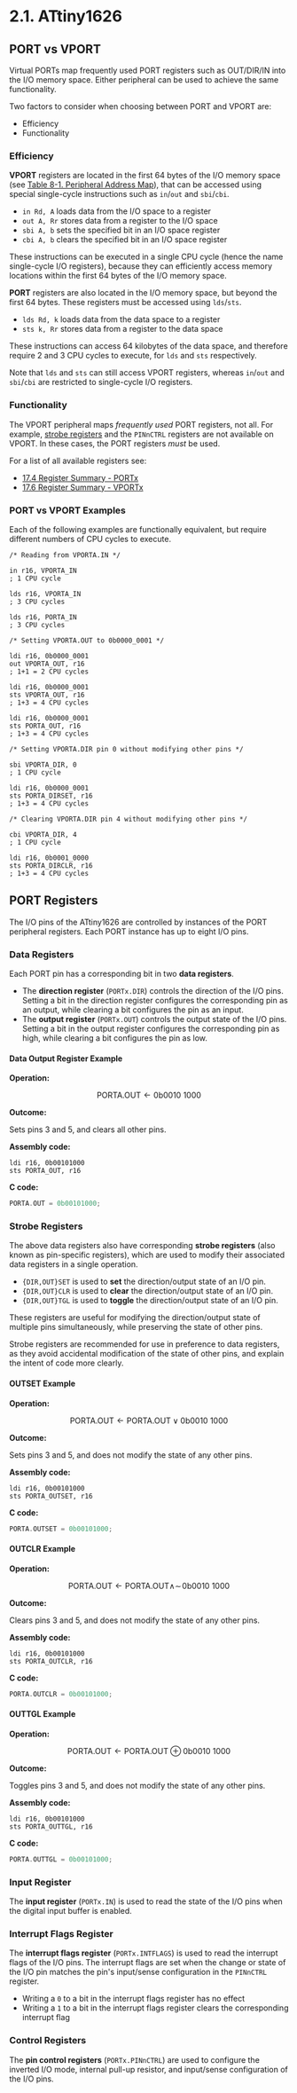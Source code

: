# 2.1. ATtiny1626

## PORT vs VPORT

Virtual PORTs map frequently used PORT registers such as OUT/DIR/IN into
the I/O memory space.
Either peripheral can be used to achieve the same functionality.

Two factors to consider when choosing between PORT and VPORT are:

- Efficiency
- Functionality

### Efficiency

**VPORT** registers are located in the first 64 bytes of the I/O memory
space (see [Table 8-1. Peripheral Address Map](https://ww1.microchip.com/downloads/aemDocuments/documents/MCU08/ProductDocuments/DataSheets/ATtiny1624-26-27-DataSheet-DS40002234B.pdf#page=62)),
that can be accessed using special single-cycle instructions such as
`in`/`out` and `sbi`/`cbi`.

- `in Rd, A` loads data from the I/O space to a register
- `out A, Rr` stores data from a register to the I/O space
- `sbi A, b` sets the specified bit in an I/O space register
- `cbi A, b` clears the specified bit in an I/O space register

These instructions can be executed in a single CPU cycle (hence the name
single-cycle I/O registers), because they can efficiently access memory
locations within the first 64 bytes of the I/O memory space.

**PORT** registers are also located in the I/O memory space, but beyond the
first 64 bytes. These registers must be accessed using `lds`/`sts`.

- `lds Rd, k` loads data from the data space to a register
- `sts k, Rr` stores data from a register to the data space

These instructions can access 64 kilobytes of the data space, and
therefore require 2 and 3 CPU cycles to execute, for `lds` and
`sts` respectively.

Note that `lds` and `sts` can still access VPORT registers, whereas
`in`/`out` and `sbi`/`cbi` are restricted to single-cycle I/O registers.

### Functionality

The VPORT peripheral maps *frequently used* PORT registers, not all. For
example, [strobe registers](#strobe-registers) and the `PINnCTRL`
registers are not available on VPORT. In these cases, the PORT registers
*must* be used.

For a list of all available registers see:

- [17.4 Register Summary - PORTx](https://ww1.microchip.com/downloads/aemDocuments/documents/MCU08/ProductDocuments/DataSheets/ATtiny1624-26-27-DataSheet-DS40002234B.pdf#page=153)
- [17.6 Register Summary - VPORTx](https://ww1.microchip.com/downloads/aemDocuments/documents/MCU08/ProductDocuments/DataSheets/ATtiny1624-26-27-DataSheet-DS40002234B.pdf#page=166)

### PORT vs VPORT Examples

Each of the following examples are functionally equivalent, but require
different numbers of CPU cycles to execute.

```avrasm
/* Reading from VPORTA.IN */

in r16, VPORTA_IN
; 1 CPU cycle

lds r16, VPORTA_IN
; 3 CPU cycles

lds r16, PORTA_IN
; 3 CPU cycles

/* Setting VPORTA.OUT to 0b0000_0001 */

ldi r16, 0b0000_0001
out VPORTA_OUT, r16
; 1+1 = 2 CPU cycles

ldi r16, 0b0000_0001
sts VPORTA_OUT, r16
; 1+3 = 4 CPU cycles

ldi r16, 0b0000_0001
sts PORTA_OUT, r16
; 1+3 = 4 CPU cycles

/* Setting VPORTA.DIR pin 0 without modifying other pins */

sbi VPORTA_DIR, 0
; 1 CPU cycle

ldi r16, 0b0000_0001
sts PORTA_DIRSET, r16
; 1+3 = 4 CPU cycles

/* Clearing VPORTA.DIR pin 4 without modifying other pins */

cbi VPORTA_DIR, 4
; 1 CPU cycle

ldi r16, 0b0001_0000
sts PORTA_DIRCLR, r16
; 1+3 = 4 CPU cycles
```

## PORT Registers

The I/O pins of the ATtiny1626 are controlled by instances of the PORT
peripheral registers. Each PORT instance has up to eight I/O pins.

### Data Registers

Each PORT pin has a corresponding bit in two **data registers**.

- The **direction register** (`PORTx.DIR`) controls the direction of the
  I/O pins. Setting a bit in the direction register configures the
  corresponding pin as an output, while clearing a bit configures the pin
  as an input.
- The **output register** (`PORTx.OUT`) controls the output state of the
  I/O pins. Setting a bit in the output register configures the
  corresponding pin as high, while clearing a bit configures the pin as
  low.

#### Data Output Register Example

**Operation:**

$$\mathsf{PORTA.OUT} \gets \mathsf{0b0010\ 1000}$$

**Outcome:**

Sets pins 3 and 5, and clears all other pins.

**Assembly code:**

```avrasm
ldi r16, 0b00101000
sts PORTA_OUT, r16
```

**C code:**

```c
PORTA.OUT = 0b00101000;
```

### Strobe Registers

The above data registers also have corresponding **strobe registers**
(also known as pin-specific registers), which are used to modify their
associated data registers in a single operation.

- `{DIR,OUT}SET` is used to **set** the direction/output state of an I/O pin.
- `{DIR,OUT}CLR` is used to **clear** the direction/output state of an I/O pin.
- `{DIR,OUT}TGL` is used to **toggle** the direction/output state of an I/O pin.

These registers are useful for modifying the direction/output state of
multiple pins simultaneously, while preserving the state of other pins.

Strobe registers are recommended for use in preference to data registers,
as they avoid accidental modification of the state of other pins, and
explain the intent of code more clearly.

#### OUTSET Example

**Operation:**

$$\mathsf{PORTA.OUT} \gets \mathsf{PORTA.OUT} \vee \mathsf{0b0010\ 1000}$$

**Outcome:**

Sets pins 3 and 5, and does not modify the state of any other pins.

**Assembly code:**

```avrasm
ldi r16, 0b00101000
sts PORTA_OUTSET, r16
```

**C code:**

```c
PORTA.OUTSET = 0b00101000;
```

#### OUTCLR Example

**Operation:**

$$\mathsf{PORTA.OUT} \gets \mathsf{PORTA.OUT} \wedge \sim \!\mathsf{0b0010\ 1000}$$

**Outcome:**

Clears pins 3 and 5, and does not modify the state of any other pins.

**Assembly code:**

```avrasm
ldi r16, 0b00101000
sts PORTA_OUTCLR, r16
```

**C code:**

```c
PORTA.OUTCLR = 0b00101000;
```

#### OUTTGL Example

**Operation:**

$$\mathsf{PORTA.OUT} \gets \mathsf{PORTA.OUT} \oplus \mathsf{0b0010\ 1000}$$

**Outcome:**

Toggles pins 3 and 5, and does not modify the state of any other pins.

**Assembly code:**

```avrasm
ldi r16, 0b00101000
sts PORTA_OUTTGL, r16
```

**C code:**

```c
PORTA.OUTTGL = 0b00101000;
```

### Input Register

The **input register** (`PORTx.IN`) is used to read the state of the I/O
pins when the digital input buffer is enabled.

### Interrupt Flags Register

The **interrupt flags register** (`PORTx.INTFLAGS`) is used to read the
interrupt flags of the I/O pins. The interrupt flags are set when the
change or state of the I/O pin matches the pin's input/sense
configuration in the `PINnCTRL` register.

- Writing a `0` to a bit in the interrupt flags register has no effect
- Writing a `1` to a bit in the interrupt flags register clears the
  corresponding interrupt flag

### Control Registers

The **pin control registers** (`PORTx.PINnCTRL`) are used to configure
the inverted I/O mode, internal pull-up resistor, and input/sense
configuration of the I/O pins.
